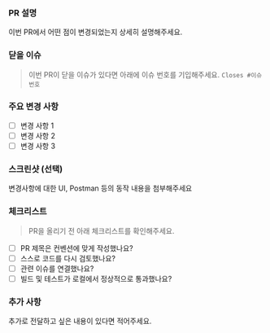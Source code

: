 ### PR 설명
이번 PR에서 어떤 점이 변경되었는지 상세히 설명해주세요.

### 닫을 이슈
> 이번 PR이 닫을 이슈가 있다면 아래에 이슈 번호를 기입해주세요.
> `Closes #이슈번호`

### 주요 변경 사항
- [ ] 변경 사항 1
- [ ] 변경 사항 2
- [ ] 변경 사항 3

### 스크린샷 (선택)
변경사항에 대한 UI, Postman 등의 동작 내용을 첨부해주세요

### 체크리스트
> PR을 올리기 전 아래 체크리스트를 확인해주세요.
- [ ] PR 제목은 컨벤션에 맞게 작성했나요?
- [ ] 스스로 코드를 다시 검토했나요?
- [ ] 관련 이슈를 연결했나요?
- [ ] 빌드 및 테스트가 로컬에서 정상적으로 통과했나요?

###  추가 사항
추가로 전달하고 싶은 내용이 있다면 적어주세요.